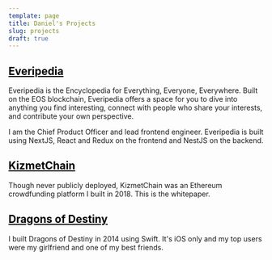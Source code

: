 ```yaml
---
template: page
title: Daniel's Projects
slug: projects
draft: true
---
```

<h2><a href="https://everipedia.org" style="color: black;">Everipedia</a></h2>

Everipedia is the Encyclopedia for Everything, Everyone, Everywhere. Built on the EOS blockchain, Everipedia offers a space for you to dive into anything you find interesting, connect with people who share your interests, and contribute your own perspective.

I am the Chief Product Officer and lead frontend engineer.  Everipedia is built using NextJS, React and Redux on the frontend and NestJS on the backend.

<h2><a href="https://docs.google.com/document/d/1Gp4nM23Y6trkew7t0Y1jsi-69wQFCiVv7rYC4PmaFQQ/edit?usp=sharing" style="color: black;">KizmetChain</a></h2>

Though never publicly deployed, KizmetChain was an Ethereum crowdfunding platform I built in 2018.  This is the whitepaper.

<h2><a href="https://itunes.apple.com/us/app/dragons-of-destiny/id1030065958" style="color: black;">Dragons of Destiny</a></h2>

I built Dragons of Destiny in 2014 using Swift.  It's iOS only and my top users were my girlfriend and one of my best friends.
